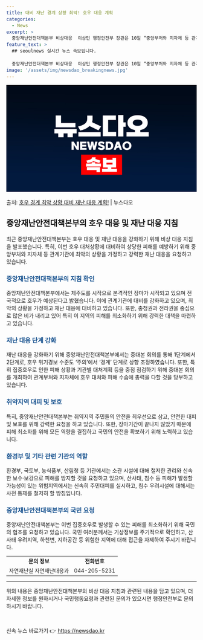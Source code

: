 ```yaml
---
title: 대비 재난 경계 상황 최악! 호우 대응 계획
categories:
  - News
excerpt: >
  중앙재난안전대책본부 비상대응  이상민 행정안전부 장관은 10일 “중앙부처와 지자체 등 관계기관에서는 최악의 …
feature_text: >
  ## seoulnews 실시간 뉴스 속보입니다.

  중앙재난안전대책본부 비상대응  이상민 행정안전부 장관은 10일 “중앙부처와 지자체 등 관계기관에서는 최악의 …
image: '/assets/img/newsdao_breakingnews.jpg'
---
```


![뉴스다오 속보](/assets/img/newsdao_breakingnews.jpg)

<p>출처: <a href="https://newsdao.kr/4724" rel="dofollow">호우 경계 최악 상황 대비 재난 대응 계획!</a> | 뉴스다오</p>

<h2 data-ke-size="size26">중앙재난안전대책본부의 호우 대응 및 재난 대응 지침</h2>

<p data-ke-size="size16">최근 중앙재난안전대책본부는 호우 대응 및 재난 대응을 강화하기 위해 비상 대응 지침을 발표했습니다. 특히, 이번 호우 대처상황에 대비하여 상당한 피해를 예방하기 위해 중앙부처와 지자체 등 관계기관에 최악의 상황을 가정하고 강력한 재난 대응을 요청하고 있습니다.</p>

<h3><b><span style="color: #1a5490;">중앙재난안전대책본부의 지침 확인</span></b></h3>

<p data-ke-size="size16">중앙재난안전대책본부에서는 제주도를 시작으로 본격적인 장마가 시작되고 있으며 전국적으로 호우가 예상된다고 밝혔습니다. 이에 관계기관에 대비를 강화하고 있으며, 최악의 상황을 가정하고 재난 대응에 대비하고 있습니다. 또한, 충청권과 전라권을 중심으로 많은 비가 내리고 있어 특히 이 지역의 피해를 최소화하기 위해 강력한 대책을 마련하고 있습니다.</p>

<h3><b><span style="color: #1a5490;">재난 대응 단계 강화</span></b></h3>

<p data-ke-size="size16">재난 대응을 강화하기 위해 중앙재난안전대책본부에서는 중대본 회의를 통해 1단계에서 2단계로, 호우 위기경보 수준도 ‘주의’에서 ‘경계’ 단계로 상향 조정하였습니다. 또한, 특히 집중호우로 인한 피해 상황과 기관별 대처계획 등을 중점 점검하기 위해 중대본 회의를 개최하여 관계부처와 지자체에 호우 대처와 피해 수습에 총력을 다할 것을 당부하고 있습니다.</p>

<h3><b><span style="color: #1a5490;">취약지역 대피 및 보호</span></b></h3>

<p data-ke-size="size16">특히, 중앙재난안전대책본부는 취약지역 주민들의 안전을 최우선으로 삼고, 안전한 대피 및 보호를 위해 강력한 요청을 하고 있습니다. 또한, 장마기간이 끝나지 않았기 때문에 피해 최소화를 위해 모든 역량을 결집하고 국민의 안전을 확보하기 위해 노력하고 있습니다.</p>

<h3><b><span style="color: #1a5490;">환경부 및 기타 관련 기관의 역할</span></b></h3>

<p data-ke-size="size16">환경부, 국토부, 농식품부, 산림청 등 기관에서는 소관 시설에 대해 철저한 관리와 신속한 보수·보강으로 피해를 방지할 것을 요청하고 있으며, 산사태, 침수 등 피해가 발생할 가능성이 있는 위험지역에서는 신속히 주민대피를 실시하고, 침수 우려시설에 대해서는 사전 통제를 철저히 할 방침입니다.</p>

<h3><b><span style="color: #1a5490;">중앙재난안전대책본부의 국민 요청</span></b></h3>

<p data-ke-size="size16">중앙재난안전대책본부는 이번 집중호우로 발생할 수 있는 피해를 최소화하기 위해 국민의 협조를 요청하고 있습니다. 국민 여러분께서는 기상정보를 주기적으로 확인하고, 산사태 우려지역, 하천변, 지하공간 등 위험한 지역에 대해 접근을 자제하여 주시기 바랍니다.</p>

<table>
	<tr>
		<td style="text-align: center; height: 17px;"><b>문의 정보</b></td>
		<td style="text-align: center; height: 17px;"><b>전화번호</b></td>
	</tr>
	<tr>
		<td style="text-align: center; height: 17px;">자연재난실 자연재난대응과</td>
		<td style="text-align: center; height: 17px;">044-205-5231</td>
	</tr>
</table>

<hr>

<p data-ke-size="size16">위의 내용은 중앙재난안전대책본부의 비상 대응 지침과 관련된 내용을 담고 있으며, 더 자세한 정보를 원하시거나 국민행동요령과 관련된 문의가 있으시면 행정안전부로 문의하시기 바랍니다.</p>

<p data-ke-size="size16">&nbsp;</p> 

신속 뉴스 바로가기 👉 <a href="https://newsdao.kr" rel="dofollow">https://newsdao.kr</a>


